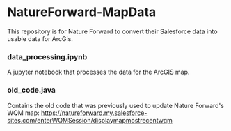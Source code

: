# NatureForward-MapData
This repository is for Nature Forward to convert their Salesforce data into usable data for ArcGis.

### data_processing.ipynb
A jupyter notebook that processes the data for the ArcGIS map.

### old_code.java
Contains the old code that was previously used to update Nature Forward's WQM map: https://natureforward.my.salesforce-sites.com/enterWQMSession/displaymapmostrecentwqm
